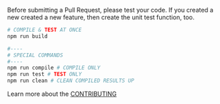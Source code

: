 Before submitting a Pull Request, please test your code. If you created a new created a new feature, then create the unit test function, too.

```bash
# COMPILE & TEST AT ONCE
npm run build

#----
# SPECIAL COMMANDS
#----
npm run compile # COMPILE ONLY
npm run test # TEST ONLY
npm run clean # CLEAN COMPILED RESULTS UP
```

Learn more about the [CONTRIBUTING](https://github.com/samchon/tgrid/blob/master/CONTRIBUTING.md)
